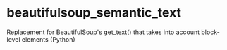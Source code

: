 # beautifulsoup_semantic_text
Replacement for BeautifulSoup's get_text() that takes into account block-level elements (Python)
